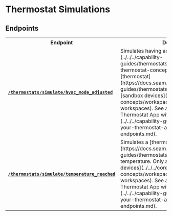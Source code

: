 # Thermostat Simulations

</table>

## Endpoints

<table>
<tr><th style="width:25%">Endpoint</th><th>Description</th></tr>

<tr><td><a href="./hvac_mode_adjusted.md"><strong><code>/thermostats/simulate/hvac_mode_adjusted</code></strong></a></td>

<td>Simulates having adjusted the [HVAC mode](../../../capability-guides/thermostats/understanding-thermostat-concepts/hvac-mode.md) for a [thermostat](https://docs.seam.co/latest/capability-guides/thermostats). Only applicable for [sandbox devices](../../../core-concepts/workspaces/README.md#sandbox-workspaces). See also [Testing Your Thermostat App with Simulate Endpoints](../../../capability-guides/thermostats/testing-your-thermostat-app-with-simulate-endpoints.md).</td></tr>


<tr><td><a href="./temperature_reached.md"><strong><code>/thermostats/simulate/temperature_reached</code></strong></a></td>

<td>Simulates a [thermostat](https://docs.seam.co/latest/capability-guides/thermostats) reaching a specified temperature. Only applicable for [sandbox devices](../../../core-concepts/workspaces/README.md#sandbox-workspaces). See also [Testing Your Thermostat App with Simulate Endpoints](../../../capability-guides/thermostats/testing-your-thermostat-app-with-simulate-endpoints.md).</td></tr>

</table>
